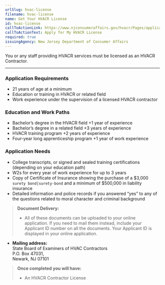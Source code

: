 ```yaml
---
urlSlug: hvac-license
filename: hvac-license
name: Get Your HVACR License
id: hvac-license
callToActionLink: https://www.njconsumeraffairs.gov/hvacr/Pages/applications.aspx
callToActionText: Apply for My HVACR License
required: true
issuingAgency: New Jersey Department of Consumer Affairs
---
```

You or any staff providing HVACR services must be licensed as an HVACR Contractor. 

- - -

### Application Requirements

* 21 years of age at a minimum
* Education or training in HVACR or related field
* Work experience under the supervision of a licensed HVACR contractor

### Education and Work Paths

* Bachelor’s degree in the HVACR field +1 year of experience
* Bachelor’s degree in a related field +3 years of experience
* HVACR training program +2 years of experience
* Four-year long apprenticeship program +1 year of work experience

### Application Needs

* College transcripts, or signed and sealed training certifications (depending on your education path)
* W2s for every year of work experience for up to 3 years
* Copy of Certificate of Insurance showing the purchase of a $3,000 `surety bond|surety-bond` and a minimum of $500,000 in liability insurance
* Detailed information and police records if you answered “yes” to any of the questions related to moral character and criminal background

>  **Document Delivery:**
>
> * All of these documents can be uploaded to your online application. If you need to mail them instead, include your Applicant ID number on all the documents. Your Applicant ID is displayed in your online application.

* **Mailing address:**\
  State Board of Examiners of HVAC Contractors\
  P.O. Box 47031,\
  Newark, NJ 07101

> **Once completed you will have:**
>
> * An HVACR Contractor License